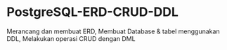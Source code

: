 # PostgreSQL-ERD-CRUD-DDL
Merancang dan membuat ERD,
Membuat Database &amp; tabel menggunakan DDL, 
Melakukan operasi CRUD dengan DML
